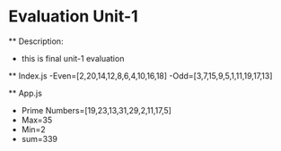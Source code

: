 <h1>Evaluation Unit-1</h1>

** Description:
- this is final unit-1 evaluation

  
** Index.js
-Even=[2,20,14,12,8,6,4,10,16,18]
-Odd=[3,7,15,9,5,1,11,19,17,13]

  
** App.js
- Prime Numbers=[19,23,13,31,29,2,11,17,5]
- Max=35
- Min=2
- sum=339
